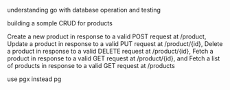 understanding go with database operation and testing

building a somple CRUD for products

Create a new product in response to a valid POST request at /product,
Update a product in response to a valid PUT request at /product/{id},
Delete a product in response to a valid DELETE request at /product/{id},
Fetch a product in response to a valid GET request at /product/{id}, and
Fetch a list of products in response to a valid GET request at /products

use pgx instead pg
